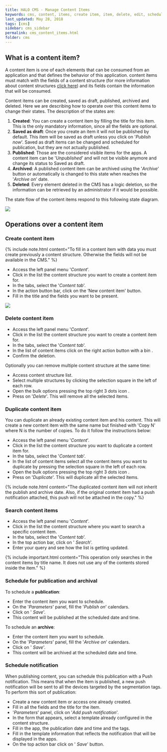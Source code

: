 ```yaml
---
title: HALO CMS - Manage Content Items
keywords: cms, content, items, create item, item, delete, edit, schedule, publish, date
last_updated: May 28, 2018
tags: [cms]
sidebar: cms_sidebar
permalink: cms_content_items.html
folder: cms
---
```


## What is a content item?

A content item is one of each elements that can be consumed from an application and that defines the behavior of this application.
content items must match with the fields of a content structure (for more information about content structures [click here](./cms_content_modules.html))
and its fields contain the information that will be consumed.

Content items can be created, saved as draft, published, archived and deleted. Here we are describing how to operate over this content
items to change their states. The description of the states are:

1. **Created**: You can create a content item by filling the title for this item. This is the only mandatory information, since
all the fields are optional.
2. **Saved as draft**: Once you create an item it will not be published by default. This item will be saved as draft unless you click on
   '*Publish now*'. Saved as draft items can be changed and scheduled for publication, but they are not actually published.
3. **Published**: Those are the considered visible items for the apps. A content item can be '*Unpublished*' and will not be visible anymore 
and change its status to Saved as draft. 
1. **Archived**: A published content item can be archived using the '*Archive*' button or automatically is changed to this state 
when reaches the '*Archive on*' date.
5. **Deleted**: Every element deleted in the CMS has a logic deletion, so the information can be retrieved by an administrator
   if it would be possible.
   
The state flow of the content items respond to this following state diagram.


<img src="./images/content-item-states-flow.png" />


## Operations over a content item

### Create content item

{% include note.html content="To fill in a content item with data you must create previously a content structure. Otherwise the fields will not be available in the CMS." %}

- Access the left panel menu '*Content*'.
- Click in the list the content structure you want to create a content item for.
- In the tabs, select the '*Content tab*'.
- In the action button bar, click on the ‘New content item' button.
- Fill in the title and the fields you want to be present.


<img src="./images/tutorial_create_content_item.gif" />


### Delete content item
- Access the left panel menu '*Content*'.
- Click in the list the content structure you want to create a content item for.
- In the tabs, select the '*Content tab*'.
- In the list of content items click on the right action button with a bin <span class="fa fa-trash" />.
- Confirm the deletion.

Optionally you can remove multiple content structure at the same time:

- Access content structure list.
- Select multiple structures by clicking the selection square in the left of each row.
- Open the bulk options pressing the top right 3 dots icon <span class="fa fa-ellipsis-v"/>.
- Press on '*Delete*'. This will remove all the selected items.

### Duplicate content item

You can duplicate an already existing content item and his content. This will create a new content item with the same name 
but finished with 'Copy N' where N is the number of copies. To do it follow the instructions below:

- Access the left panel menu '*Content*'.
- Click in the list the content structure you want to duplicate a content item for.
- In the tabs, select the '*Content tab*'.
- In the list of content items select all the content items you want to duplicate by pressing the selection square in the left of each row.
- Open the bulk options pressing the top right 3 dots icon <span class="fa fa-ellipsis-v"/>.
- Press on '*Duplicate*'. This will duplicate all the selected items.

{% include note.html content="The duplicated content item will not inherit the publish and archive date. Also, if the original content item had a push notification attached, this push will not be attached in the copy." %}


### Search content items

- Access the left panel menu '*Content*'.
- Click in the list the content structure where you want to search a specific content item.
- In the tabs, select the '*Content tab*'.
- In the top action bar, click on '<span class="fa fa-search" /> *Search*'.
- Enter your query and see how the list is getting updated.

{% include important.html content="This operation only searches in the content items by title name. It does not use any of the contents stored inside the item." %}

### Schedule for publication and archival

To schedule a **publication**:

- Enter the content item you want to schedule.
- On the '*Parameters*' panel, fill the '*Publish on*' calendars.
- Click on '<span class="fa fa-upload" /> *Save*'.
- This content will be published at the scheduled date and time.

To schedule an **archive**:

- Enter the content item you want to schedule.
- On the '*Parameters*' panel, fill the '*Archive on*' calendars.
- Click on '<span class="fa fa-upload" /> *Save*'.
- This content will be archived at the scheduled date and time.

### Schedule notification

When publishing content, you can schedule this publication with a Push notification. This means that when the item is published, a new
push notification will be sent to all the devices targeted by the segmentation tags. To perform this sort of publication:

- Create a new content item or access one already created.
- Fill in all the fields and the title for the item.
- '*Parameters*' panel, click on '*Add push notification*'.
- In the form that appears, select a template already configured in the content structure.
- Fill in the app, the publication date and time and the tags.
- Fill in the template information that reflects the notification that will be displayed in the apps.
- On the top action bar click on '<span class="fa fa-upload"/> *Save*' button.